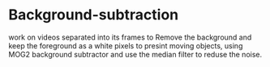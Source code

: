 # Background-subtraction
work on videos separated into its frames to Remove the background and keep the foreground as a white pixels to presint moving objects, using MOG2
background subtractor and use the median filter to reduse the noise.
